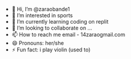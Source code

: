 - 👋 Hi, I’m @zaraobande1
- 👀 I’m interested in sports
- 🌱 I’m currently learning coding on replit
- 💞️ I’m looking to collaborate on ...
- 📫 How to reach me email - 14zaraogmail.com
- 😄 Pronouns: her/she
- ⚡ Fun fact: i play violin (used to)

<!---
zaraobande1/zaraobande1 is a ✨ special ✨ repository because its `README.md` (this file) appears on your GitHub profile.
You can click the Preview link to take a look at your changes.
--->
